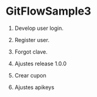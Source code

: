 # GitFlowSample3

1. Develop user login.
2. Register user.
3. Forgot clave.

4. Ajustes release 1.0.0

5. Crear cupon
6. Ajustes apikeys